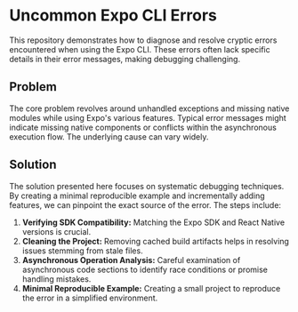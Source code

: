 # Uncommon Expo CLI Errors

This repository demonstrates how to diagnose and resolve cryptic errors encountered when using the Expo CLI. These errors often lack specific details in their error messages, making debugging challenging.

## Problem

The core problem revolves around unhandled exceptions and missing native modules while using Expo's various features. Typical error messages might indicate missing native components or conflicts within the asynchronous execution flow.  The underlying cause can vary widely.

## Solution

The solution presented here focuses on systematic debugging techniques. By creating a minimal reproducible example and incrementally adding features, we can pinpoint the exact source of the error.  The steps include:

1. **Verifying SDK Compatibility:** Matching the Expo SDK and React Native versions is crucial.
2. **Cleaning the Project:** Removing cached build artifacts helps in resolving issues stemming from stale files.
3. **Asynchronous Operation Analysis:** Careful examination of asynchronous code sections to identify race conditions or promise handling mistakes.
4. **Minimal Reproducible Example:** Creating a small project to reproduce the error in a simplified environment.